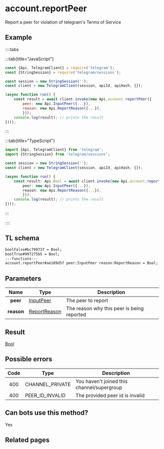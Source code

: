 # account.reportPeer

Report a peer for violation of telegram's Terms of Service

## Example

::::tabs

:::tab{title="JavaScript"}

```js
const {Api, TelegramClient} = require('telegram');
const {StringSession} = require('telegram/sessions');

const session = new StringSession('');
const client = new TelegramClient(session, apiId, apiHash, {});

(async function run() {
    const result = await client.invoke(new Api.account.reportPeer({
		peer: new Api.InputPeer({...}),
		reason: new Api.ReportReason({...}),
		}));
    console.log(result); // prints the result
})();
```

:::

:::tab{title="TypeScript"}

```ts
import {Api, TelegramClient} from 'telegram';
import {StringSession} from 'telegram/sessions';

const session = new StringSession('');
const client = new TelegramClient(session, apiId, apiHash, {});

(async function run() {
    const result: Api.Bool = await client.invoke(new Api.account.reportPeer({
		peer: new Api.InputPeer({...}),
		reason: new Api.ReportReason({...}),
		}));
    console.log(result); // prints the result
})();
```

:::

::::

## TL schema

```txt
boolFalse#bc799737 = Bool;
boolTrue#997275b5 = Bool;
---functions---
account.reportPeer#ae189d5f peer:InputPeer reason:ReportReason = Bool;
```

## Parameters

|    Name    | Type                                                        | Description                                |
| :--------: | ----------------------------------------------------------- | ------------------------------------------ |
|  **peer**  | [InputPeer](https://core.telegram.org/type/InputPeer)       | The peer to report                         |
| **reason** | [ReportReason](https://core.telegram.org/type/ReportReason) | The reason why this peer is being reported |

## Result

[Bool](https://core.telegram.org/type/Bool)

## Possible errors

| Code | Type            | Description                                |
| :--: | --------------- | ------------------------------------------ |
| 400  | CHANNEL_PRIVATE | You haven't joined this channel/supergroup |
| 400  | PEER_ID_INVALID | The provided peer id is invalid            |

## Can bots use this method?

Yes

## Related pages
